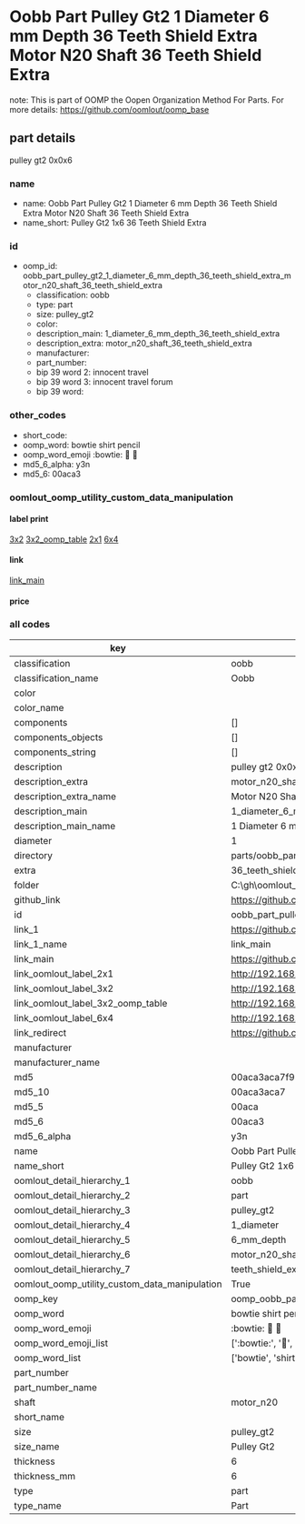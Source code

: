 # Oobb Part Pulley Gt2 1 Diameter 6 mm Depth 36 Teeth Shield Extra Motor N20 Shaft 36 Teeth Shield Extra  

note: This is part of OOMP the Oopen Organization Method For Parts. For more details: https://github.com/oomlout/oomp_base

##  part details
  



pulley gt2 0x0x6



### name
* name: Oobb Part Pulley Gt2 1 Diameter 6 mm Depth 36 Teeth Shield Extra Motor N20 Shaft 36 Teeth Shield Extra
* name_short: Pulley Gt2 1x6 36 Teeth Shield Extra
### id
* oomp_id: oobb_part_pulley_gt2_1_diameter_6_mm_depth_36_teeth_shield_extra_motor_n20_shaft_36_teeth_shield_extra
  * classification: oobb
  * type: part
  * size: pulley_gt2
  * color: 
  * description_main: 1_diameter_6_mm_depth_36_teeth_shield_extra
  * description_extra: motor_n20_shaft_36_teeth_shield_extra
  * manufacturer: 
  * part_number: 
  * bip 39 word 2: innocent travel
  * bip 39 word 3: innocent travel forum
  * bip 39 word: 

### other_codes
* short_code: 
* oomp_word: bowtie shirt pencil
* oomp_word_emoji :bowtie: :shirt: :pencil:
* md5_6_alpha: y3n
* md5_6: 00aca3






### oomlout_oomp_utility_custom_data_manipulation
#### label print
[3x2](http://192.168.1.245:1112/?label=oomp%20y3n)
[3x2_oomp_table](http://192.168.1.108:1112/?label=oomp%20y3n)
[2x1](http://192.168.1.242:1112/?label=oomp%20y3n)
[6x4](http://192.168.1.55:1112/?label=oomp%20y3n)    

#### link

[link_main](https://github.com/oomlout/oomlout_oobb_version_4_generated_parts/tree/main/navigation_oomp/oobb/part/pulley_gt2/1_diameter_6_mm_depth_36_teeth_shield_extra/motor_n20_shaft_36_teeth_shield_extra/part)                              

#### price







### all codes 
| key | value |  
| --- | --- |  
| classification | oobb |  
| classification_name | Oobb |  
| color |  |  
| color_name |  |  
| components | [] |  
| components_objects | [] |  
| components_string | [] |  
| description | pulley gt2 0x0x6 |  
| description_extra | motor_n20_shaft_36_teeth_shield_extra |  
| description_extra_name | Motor N20 Shaft 36 Teeth Shield Extra |  
| description_main | 1_diameter_6_mm_depth_36_teeth_shield_extra |  
| description_main_name | 1 Diameter 6 mm Depth 36 Teeth Shield Extra |  
| diameter | 1 |  
| directory | parts/oobb_part_pulley_gt2_1_diameter_6_mm_depth_36_teeth_shield_extra_motor_n20_shaft_36_teeth_shield_extra |  
| extra | 36_teeth_shield |  
| folder | C:\gh\oomlout_oobb_version_4_generated_parts\parts\oobb_part_pulley_gt2_1_diameter_6_mm_depth_36_teeth_shield_extra_motor_n20_shaft_36_teeth_shield_extra |  
| github_link | https://github.com/oomlout/oomlout_oomp_part_src/tree/main/parts/oobb_part_pulley_gt2_1_diameter_6_mm_depth_36_teeth_shield_extra_motor_n20_shaft_36_teeth_shield_extra |  
| id | oobb_part_pulley_gt2_1_diameter_6_mm_depth_36_teeth_shield_extra_motor_n20_shaft_36_teeth_shield_extra |  
| link_1 | https://github.com/oomlout/oomlout_oobb_version_4_generated_parts/tree/main/navigation_oomp/oobb/part/pulley_gt2/1_diameter_6_mm_depth_36_teeth_shield_extra/motor_n20_shaft_36_teeth_shield_extra/part |  
| link_1_name | link_main |  
| link_main | https://github.com/oomlout/oomlout_oobb_version_4_generated_parts/tree/main/navigation_oomp/oobb/part/pulley_gt2/1_diameter_6_mm_depth_36_teeth_shield_extra/motor_n20_shaft_36_teeth_shield_extra/part |  
| link_oomlout_label_2x1 | http://192.168.1.242:1112/?label=oomp%20y3n |  
| link_oomlout_label_3x2 | http://192.168.1.245:1112/?label=oomp%20y3n |  
| link_oomlout_label_3x2_oomp_table | http://192.168.1.108:1112/?label=oomp%20y3n |  
| link_oomlout_label_6x4 | http://192.168.1.55:1112/?label=oomp%20y3n |  
| link_redirect | https://github.com/oomlout/oomlout_oobb_version_4_generated_parts/tree/main/parts/oobb_pulley_gt2_01_06_ex_36_teeth_shield_sh_motor_n20 |  
| manufacturer |  |  
| manufacturer_name |  |  
| md5 | 00aca3aca7f91c71d2fcc0f6b779e3a4 |  
| md5_10 | 00aca3aca7 |  
| md5_5 | 00aca |  
| md5_6 | 00aca3 |  
| md5_6_alpha | y3n |  
| name | Oobb Part Pulley Gt2 1 Diameter 6 mm Depth 36 Teeth Shield Extra Motor N20 Shaft 36 Teeth Shield Extra |  
| name_short | Pulley Gt2 1x6 36 Teeth Shield Extra |  
| oomlout_detail_hierarchy_1 | oobb |  
| oomlout_detail_hierarchy_2 | part |  
| oomlout_detail_hierarchy_3 | pulley_gt2 |  
| oomlout_detail_hierarchy_4 | 1_diameter |  
| oomlout_detail_hierarchy_5 | 6_mm_depth |  
| oomlout_detail_hierarchy_6 | motor_n20_shaft_36 |  
| oomlout_detail_hierarchy_7 | teeth_shield_extra |  
| oomlout_oomp_utility_custom_data_manipulation | True |  
| oomp_key | oomp_oobb_part_pulley_gt2_1_diameter_6_mm_depth_36_teeth_shield_extra_motor_n20_shaft_36_teeth_shield_extra |  
| oomp_word | bowtie shirt pencil |  
| oomp_word_emoji | :bowtie: :shirt: :pencil: |  
| oomp_word_emoji_list | [':bowtie:', ':shirt:', ':pencil:'] |  
| oomp_word_list | ['bowtie', 'shirt', 'pencil'] |  
| part_number |  |  
| part_number_name |  |  
| shaft | motor_n20 |  
| short_name |  |  
| size | pulley_gt2 |  
| size_name | Pulley Gt2 |  
| thickness | 6 |  
| thickness_mm | 6 |  
| type | part |  
| type_name | Part |  
